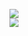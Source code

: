 [![](https://img.shields.io/badge/Made%20With-Github%20Spray-lightgrey.svg?style=for-the-badge&logo=github)](https://github.com/Annihil/github-spray#26722)  
[![](https://i.imgur.com/2DrTn0Z.gif)](https://github.com/Annihil/github-spray)